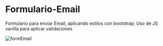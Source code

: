 ﻿# Formulario-Email

Formulario para enviar Email, aplicando estilos con bootstrap;
Uso de JS vanilla para aplicar validaciones

![formEmail](https://user-images.githubusercontent.com/56453875/153206997-133479d8-1435-4354-a624-7ddb827cc2ed.png)
